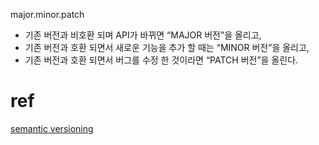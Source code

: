 
major.minor.patch

- 기존 버전과 비호환 되며 API가 바뀌면 “MAJOR 버전”을 올리고,
- 기존 버전과 호환 되면서 새로운 기능을 추가 할 때는 “MINOR 버전”을 올리고,
- 기존 버전과 호환 되면서 버그를 수정 한 것이라면 “PATCH 버전”을 올린다.

# ref
[semantic versioning](https://semver.org)